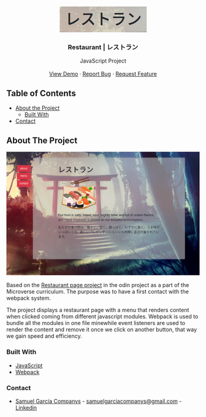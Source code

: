 <br />
<p align="center">
  <a href="https://rawcdn.githack.com/samgaco/restaurantpage/7f72b8d7982284f68027f185f8e13a3dcf326f94/dist/index.html">
    <img src="images/logo.png" alt="Logo">
  </a>

  <h3 align="center">Restaurant | レストラン </h3>

  <p align="center">
    JavaScript Project
    <br />
    <br />
    <a href="https://rawcdn.githack.com/samgaco/restaurantpage/7f72b8d7982284f68027f185f8e13a3dcf326f94/dist/index.html">View Demo</a>
    ·
    <a href="https://github.com/samgaco/restaurantpage/issues">Report Bug</a>
    ·
    <a href="https://github.com/samgaco/restaurantpage/issues">Request Feature</a>
  </p>
</p>


<!-- TABLE OF CONTENTS -->
## Table of Contents

* [About the Project](#about-the-project)
  * [Built With](#built-with)
* [Contact](#Contact)




<!-- ABOUT THE PROJECT -->
## About The Project

  <a href="https://rawcdn.githack.com/samgaco/restaurantpage/7f72b8d7982284f68027f185f8e13a3dcf326f94/dist/index.html">
    <img src="images/restaurantmain.png" alt="Logo">
  </a>

Based on the [ Restaurant page project](https://www.theodinproject.com/courses/javascript/lessons/restaurant-page) in the odin project as a part of the Microverse curriculum. The purpose was to have a first contact with the webpack system.

The project displays a restaurant page with a menu that renders content when clicked coming from different javascript modules. Webpack is used to bundle all the modules in one file minewhile event listeners are used to render the content and remove it once we click on another button, that way we gain speed and efficiency.

### Built With
* [JavaScript](https://www.javascript.com/)
* [Webpack](https://webpack.js.org/)


### Contact

* [Samuel García Companys](https://github.com/samgaco) - samuelgarciacompanys@gmail.com - [Linkedin](https://www.linkedin.com/in/samuel-garc%C3%ADa-companys-0a848284/)
